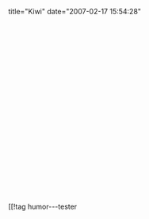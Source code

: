 title="Kiwi"
date="2007-02-17 15:54:28"
<div align="center"><object width="425" height="350"><param name="movie" value="http://www.youtube.com/v/sdUUx5FdySs"></param><param name="wmode" value="transparent"></param><embed src="http://www.youtube.com/v/sdUUx5FdySs" type="application/x-shockwave-flash" wmode="transparent" width="425" height="350"></embed></object></div>

[[!tag  humor---tester
